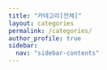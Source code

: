 ```yaml
---
title: "카테고리[전체]"
layout: categories
permalink: /categories/
author_profile: true
sidebar:
  nav: "sidebar-contents"
---
```

